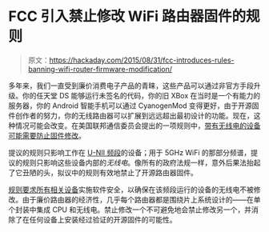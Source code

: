 # FCC 引入禁止修改 WiFi 路由器固件的规则

> 原文：<https://hackaday.com/2015/08/31/fcc-introduces-rules-banning-wifi-router-firmware-modification/>

多年来，我们一直受到廉价消费电子产品的青睐，这些产品可以通过非官方手段升级。你的任天堂 DS 能够运行未签名的代码，你的旧 XBox 在当时是一个有能力的服务器，你的 Android 智能手机可以通过 CyanogenMod 变得更好，由于开源固件创作者的努力，你的无线路由器可以扩展到远远超出最初设计的功能。现在，这种情况可能会改变。在美国联邦通信委员会提出的一项规则中，[带有无线电的设备可能需要防止固件修改](https://apps.fcc.gov/kdb/GetAttachment.html?id=1UiSJRK869RsyQddPi5hpw%3D%3D&desc=594280%20D02%20U-NII%20Device%20Security%20v01r02&tracking_number=39498)。

提议的规则只影响工作在 [U-NII 频段](https://en.wikipedia.org/wiki/U-NII)的设备；用于 5GHz WiFi 的那部分频谱，提议的规则只影响这些设备内部的*无线电*。像所有的政府法规一样，意外后果法抬起了它丑陋的头，拟议中的规则有效地禁止了开源路由器固件。

[规则要求所有相关设备](https://apps.fcc.gov/oetcf/kdb/forms/FTSSearchResultPage.cfm?id=39498&switch=P)实施软件安全，以确保在该频段运行的设备的无线电不被修改。由于廉价路由器的经济性，几乎每个路由器都是围绕片上系统设计的——在单个封装中集成 CPU 和无线电。禁止修改一个不可避免地会禁止修改另一个，并消除了在任何设备上安装经过验证的开源固件的可能性。